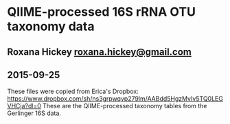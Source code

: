 # QIIME-processed 16S rRNA OTU taxonomy data
## Roxana Hickey <roxana.hickey@gmail.com>
## 2015-09-25
These files were copied from Erica's Dropbox: https://www.dropbox.com/sh/ns3grpwqvp279lm/AABdd5HgzMvIv5TQ0LEGVHCja?dl=0
These are the QIIME-processed taxonomy tables from the Gerlinger 16S data.